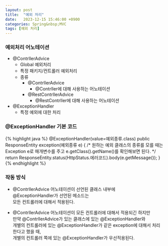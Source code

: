 ```yaml
---
layout: post
title:  "예외 처리"
date:   2023-12-15 15:46:00 +0900
categories: Spring&nbsp;MVC
tags: [예외 처리]
---
```


### 예외처리 어노테이션

- @ContrllerAdvice
    - Global 예외처리
    - 특정 패키지/컨트롤러 예외처리
    - 종류
        - @ContrllerAdvice
            - @Contrller에 대해 사용하는 어노테이션
        - @RestContrllerAdvice
            - @RestContrller에 대해 사용하는 어노테이션
- @ExceptionHandler
    - 특정 예외에 대한 처리

### @ExceptionHandler 기본 코드

{% highlight java %}
@ExceptionHandler(value=예외종류.class)
public ResponseEntity exception(예외종류 e) {
    /*
        원하는 예외 클래스의 종류를 모를 때는
        Exception e로 매개변수를 주고
        e.getClass().getName()를 확인해보면 된다.
    */
    return ResponseEntity.status(HttpStatus.에러코드).body(e.getMessage());
}
{% endhighlight %}

### 작동 방식

- @ContrllerAdvice 어노테이션이 선언된 클래스 내부에  
@ExceptionHandler가 선언된 메소드는  
모든 컨트롤러에 대해서 적용된다.

- @ContrllerAdvice 어노테이션이 모든 컨트롤러에 대해서 적용되긴 하지만  
만약 @ContrllerAdvice가 있는 클래스에 있는 @ExceptionHandler와  
개별의 컨트롤러에 있는 @ExceptionHandler가 같은 exception에 대해서 처리한다고 했을 때,  
개별의 컨트롤러 쪽에 있는 @ExceptionHandler가 우선적용된다.